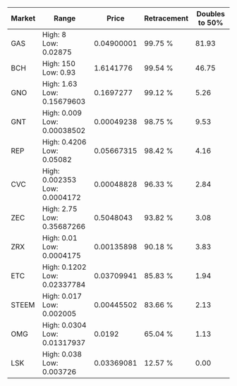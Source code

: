 | Market | Range | Price| Retracement | Doubles to 50% |
| --- | --- | --- | --- | --- |
| GAS | High: 8<br />Low: 0.02875 | 0.04900001 | 99.75 % | 81.93 |
| BCH | High: 150<br />Low: 0.93 | 1.6141776 | 99.54 % | 46.75 |
| GNO | High: 1.63<br />Low: 0.15679603 | 0.1697277 | 99.12 % | 5.26 |
| GNT | High: 0.009<br />Low: 0.00038502 | 0.00049238 | 98.75 % | 9.53 |
| REP | High: 0.4206<br />Low: 0.05082 | 0.05667315 | 98.42 % | 4.16 |
| CVC | High: 0.002353<br />Low: 0.0004172 | 0.00048828 | 96.33 % | 2.84 |
| ZEC | High: 2.75<br />Low: 0.35687266 | 0.5048043 | 93.82 % | 3.08 |
| ZRX | High: 0.01<br />Low: 0.0004175 | 0.00135898 | 90.18 % | 3.83 |
| ETC | High: 0.1202<br />Low: 0.02337784 | 0.03709941 | 85.83 % | 1.94 |
| STEEM | High: 0.017<br />Low: 0.002005 | 0.00445502 | 83.66 % | 2.13 |
| OMG | High: 0.0304<br />Low: 0.01317937 | 0.0192 | 65.04 % | 1.13 |
| LSK | High: 0.038<br />Low: 0.003726 | 0.03369081 | 12.57 % | 0.00 |
